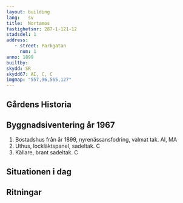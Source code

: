 ```yaml
---
layout: building
lang:   sv
title:  Nortamos
fastighetsnr: 287-1-121-12
stadsdel: 1
address:
   - street: Parkgatan
     num: 1
anno: 1899
builtby:
skydd: SR
skydd67: AI, C, C
imgmap: "557,96,565,127"
---
```

## Gårdens Historia


## Byggnadsiventering år 1967
1. Bostadshus från år 1899, nyrenässansfodring, valmat tak. AI, MA
2. Uthus, lockläktspanel, sadeltak. C
3. Källare, brant sadeltak. C


## Situationen i dag


## Ritningar
